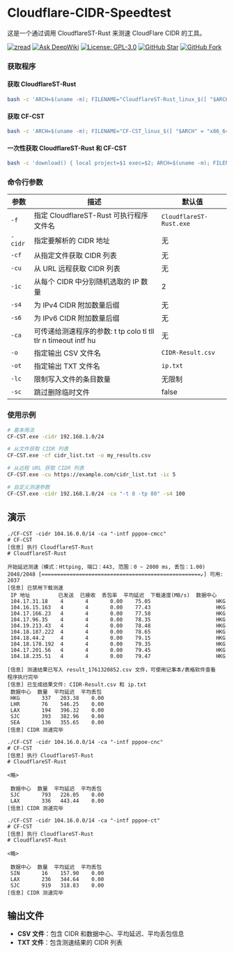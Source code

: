 # Cloudflare-CIDR-Speedtest

这是一个通过调用 CloudflareST-Rust 来测速 CloudFlare CIDR 的工具。

[![zread](https://img.shields.io/badge/Ask_Zread-_.svg?style=flat&color=00b0aa&labelColor=000000&logo=data%3Aimage%2Fsvg%2Bxml%3Bbase64%2CPHN2ZyB3aWR0aD0iMTYiIGhlaWdodD0iMTYiIHZpZXdCb3g9IjAgMCAxNiAxNiIgZmlsbD0ibm9uZSIgeG1sbnM9Imh0dHA6Ly93d3cudzMub3JnLzIwMDAvc3ZnIj4KPHBhdGggZD0iTTQuOTYxNTYgMS42MDAxSDIuMjQxNTZDMS44ODgxIDEuNjAwMSAxLjYwMTU2IDEuODg2NjQgMS42MDE1NiAyLjI0MDFWNC45NjAxQzEuNjAxNTYgNS4zMTM1NiAxLjg4ODEgNS42MDAxIDIuMjQxNTYgNS42MDAxSDQuOTYxNTZDNS4zMTUwMiA1LjYwMDEgNS42MDE1NiA1LjMxMzU2IDUuNjAxNTYgNC45NjAxVjIuMjQwMUM1LjYwMTU2IDEuODg2NjQgNS4zMTUwMiAxLjYwMDEgNC45NjE1NiAxLjYwMDFaIiBmaWxsPSIjZmZmIi8%2BCjxwYXRoIGQ9Ik00Ljk2MTU2IDEwLjM5OTlIMi4yNDE1NkMxLjg4ODEgMTAuMzk5OSAxLjYwMTU2IDEwLjY4NjQgMS42MDE1NiAxMS4wMzk5VjEzLjc1OTlDMS42MDE1NiAxNC4xMTM0IDEuODg4MSAxNC4zOTk5IDIuMjQxNTYgMTQuMzk5OUg0Ljk2MTU2QzUuMzE1MDIgMTQuMzk5OSA1LjYwMTU2IDE0LjExMzQgNS42MDE1NiAxMy43NTk5VjExLjAzOTlDNS42MDE1NiAxMC42ODY0IDUuMzE1MDIgMTAuMzk5OSA0Ljk2MTU2IDEwLjM5OTlaIiBmaWxsPSIjZmZmIi8%2BCjxwYXRoIGQ9Ik0xMy43NTg0IDEuNjAwMUgxMS4wMzg0QzEwLjY4NSAxLjYwMDEgMTAuMzk4NCAxLjg4NjY0IDEwLjM5ODQgMi4yNDAxVjQuOTYwMUMxMC4zOTg0IDUuMzEzNTYgMTAuNjg1IDUuNjAwMSAxMS4wMzg0IDUuNjAwMUgxMy43NTg0QzE0LjExMTkgNS42MDAxIDE0LjM5ODQgNS4zMTM1NiAxNC4zOTg0IDQuOTYwMVYyLjI0MDFDMTQuMzk4NCAxLjg4NjY0IDE0LjExMTkgMS42MDAxIDEzLjc1ODQgMS42MDAxWiIgZmlsbD0iI2ZmZiIvPgo8cGF0aCBkPSJNNCAxMkwxMiA0TDQgMTJaIiBmaWxsPSIjZmZmIi8%2BCjxwYXRoIGQ9Ik00IDEyTDEyIDQiIHN0cm9rZT0iI2ZmZiIgc3Ryb2tlLXdpZHRoPSIxLjUiIHN0cm9rZS1saW5lY2FwPSJyb3VuZCIvPgo8L3N2Zz4K&logoColor=ffffff)](https://zread.ai/GuangYu-yu/CF-CST)
[![Ask DeepWiki](https://deepwiki.com/badge.svg)](https://deepwiki.com/GuangYu-yu/CF-CST)
[![License: GPL-3.0](https://img.shields.io/badge/License-GPL%20v3-blue.svg)](https://www.gnu.org/licenses/gpl-3.0)
[![GitHub Star](https://img.shields.io/github/stars/GuangYu-yu/CF-CST.svg?style=flat-square&label=Star&color=00ADD8&logo=github)](https://github.com/GuangYu-yu/CF-CST)
[![GitHub Fork](https://img.shields.io/github/forks/GuangYu-yu/CF-CST.svg?style=flat-square&label=Fork&color=00ADD8&logo=github)](https://github.com/GuangYu-yu/CF-CST)

### 获取程序

#### 获取 CloudflareST-Rust

```bash
bash -c 'ARCH=$(uname -m); FILENAME="CloudflareST-Rust_linux_$([ "$ARCH" = "x86_64" ] && echo "amd64" || echo "arm64").tar.gz"; curl -ksSL https://github.com/GuangYu-yu/CloudFlare-DDNS/releases/download/setup/setup.sh | bash -s -- GuangYu-yu CloudflareST-Rust main-latest "$FILENAME" CloudflareST-Rust'
```

#### 获取 CF-CST
```bash
bash -c 'ARCH=$(uname -m); FILENAME="CF-CST_linux_$([ "$ARCH" = "x86_64" ] && echo "amd64" || echo "arm64").tar.gz"; curl -ksSL https://github.com/GuangYu-yu/CloudFlare-DDNS/releases/download/setup/setup.sh | bash -s -- GuangYu-yu CF-CST main-latest "$FILENAME" CF-CST'
```

#### 一次性获取 CloudflareST-Rust 和 CF-CST

```bash
bash -c 'download() { local project=$1 exec=$2; ARCH=$(uname -m); FILENAME="${exec}_linux_$([ "$ARCH" = "x86_64" ] && echo "amd64" || echo "arm64").tar.gz"; curl -ksSL https://github.com/GuangYu-yu/CloudFlare-DDNS/releases/download/setup/setup.sh | bash -s -- GuangYu-yu "$project" main-latest "$FILENAME" "$exec"; }; download CloudflareST-Rust CloudflareST-Rust && download CF-CST CF-CST'
```

### 命令行参数

| 参数 | 描述 | 默认值 |
|------|------|--------|
| `-f` | 指定 CloudflareST-Rust 可执行程序文件名 | `CloudflareST-Rust.exe` |
| `-cidr` | 指定要解析的 CIDR 地址 | 无 |
| `-cf` | 从指定文件获取 CIDR 列表 | 无 |
| `-cu` | 从 URL 远程获取 CIDR 列表 | 无 |
| `-ic` | 从每个 CIDR 中分别随机选取的 IP 数量 | 2 |
| `-s4` | 为 IPv4 CIDR 附加数量后缀 | 无 |
| `-s6` | 为 IPv6 CIDR 附加数量后缀 | 无 |
| `-ca` | 可传递给测速程序的参数: t tp colo tl tll tlr n timeout intf hu | 无 |
| `-o` | 指定输出 CSV 文件名 | `CIDR-Result.csv` |
| `-ot` | 指定输出 TXT 文件名 | `ip.txt` |
| `-lc` | 限制写入文件的条目数量 | 无限制 |
| `-sc` | 跳过删除临时文件 | false |

### 使用示例

```bash
# 基本用法
CF-CST.exe -cidr 192.168.1.0/24

# 从文件获取 CIDR 列表
CF-CST.exe -cf cidr_list.txt -o my_results.csv

# 从远程 URL 获取 CIDR 列表
CF-CST.exe -cu https://example.com/cidr_list.txt -ic 5

# 自定义测速参数
CF-CST.exe -cidr 192.168.1.0/24 -ca "-t 8 -tp 80" -s4 100
```

## 演示

```
./CF-CST -cidr 104.16.0.0/14 -ca "-intf pppoe-cmcc"
# CF-CST
[信息] 执行 CloudflareST-Rust
# CloudflareST-Rust

开始延迟测速（模式：Httping, 端口：443, 范围：0 ~ 2000 ms, 丢包：1.00)
2048/2048 [===================================================↙] 可用: 2037              
[信息] 已禁用下载测速
 IP 地址         已发送  已接收  丢包率  平均延迟  下载速度(MB/s)  数据中心 
 104.17.31.18    4       4       0.00    75.05                     HKG 
 104.16.15.163   4       4       0.00    77.43                     HKG 
 104.17.166.23   4       4       0.00    77.58                     HKG 
 104.17.96.35    4       4       0.00    78.35                     HKG 
 104.19.213.43   4       4       0.00    78.48                     HKG 
 104.18.187.222  4       4       0.00    78.65                     HKG 
 104.18.44.2     4       4       0.00    79.15                     HKG 
 104.18.178.192  4       4       0.00    79.35                     HKG 
 104.17.201.56   4       4       0.00    79.45                     HKG 
 104.18.235.51   4       4       0.00    79.47                     HKG 

[信息] 测速结果已写入 result_1761320852.csv 文件，可使用记事本/表格软件查看
程序执行完毕
[信息] 已生成结果文件: CIDR-Result.csv 和 ip.txt
 数据中心  数量  平均延迟  平均丢包 
 HKG       337   203.38    0.00 
 LHR       76    546.25    0.00 
 LAX       194   396.32    0.00 
 SJC       393   382.96    0.00 
 SEA       136   355.65    0.00 
[信息] CIDR 测速完毕
```

```
./CF-CST -cidr 104.16.0.0/14 -ca "-intf pppoe-cnc"
# CF-CST
[信息] 执行 CloudflareST-Rust
# CloudflareST-Rust

<略>

 数据中心  数量  平均延迟  平均丢包 
 SJC       793   226.05    0.00 
 LAX       336   443.44    0.00 
[信息] CIDR 测速完毕
```

```
./CF-CST -cidr 104.16.0.0/14 -ca "-intf pppoe-ct"
# CF-CST
[信息] 执行 CloudflareST-Rust
# CloudflareST-Rust

<略>

 数据中心  数量  平均延迟  平均丢包 
 SIN       16    157.90    0.00 
 LAX       236   344.64    0.00 
 SJC       919   318.83    0.00 
[信息] CIDR 测速完毕
```

## 输出文件

- **CSV 文件**：包含 CIDR 和数据中心、平均延迟、平均丢包信息
- **TXT 文件**：包含测速结果的 CIDR 列表
